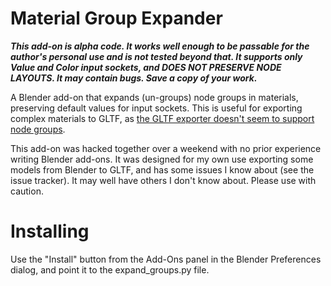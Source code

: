 # Material Group Expander
**_This add-on is alpha code. It works well enough to be passable for the author's personal use and is not tested beyond that. It supports only Value and Color input sockets, and DOES NOT PRESERVE NODE LAYOUTS. It may contain bugs. Save a copy of your work._**

A Blender add-on that expands (un-groups) node groups in materials, preserving default values for input sockets. This is useful for exporting complex materials to GLTF, as [the GLTF exporter doesn't seem to support node groups](https://github.com/KhronosGroup/glTF-Blender-IO/issues/830).

This add-on was hacked together over a weekend with no prior experience writing Blender add-ons. It was designed for my own use exporting some models from Blender to GLTF, and has some issues I know about (see the issue tracker). It may well have others I don't know about. Please use with caution.

# Installing
Use the "Install" button from the Add-Ons panel in the Blender Preferences dialog, and point it to the expand_groups.py file.
